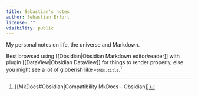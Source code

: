 ```yaml
---
title: Sebastian's notes
author: Sebastian Erfort
license: ""
visibility: public
---
```


My personal notes on life, the universe and Markdown.

Best browsed using [[Obsidian|Obsidian Markdown editor/reader]] with plugin [[DataView|Obsidian DataView]] for things to render properly, else you might see a lot of gibberish like <code>`=this.title`</code>.[^1]

[^1]: [[MkDocs#Obsidian|Compatibility MkDocs - Obsidian]]
